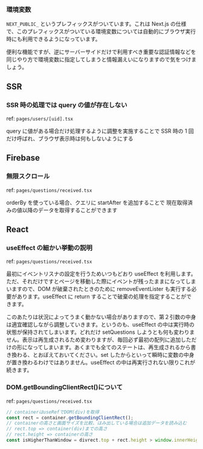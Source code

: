 ### 環境変数

`NEXT_PUBLIC_` というプレフィックスがついています。これは Next.js の仕様で、このプレフィックスがついている環境変数については自動的にブラウザ実行時にも利用できるようになっています。

便利な機能ですが、逆にサーバーサイドだけで利用すべき重要な認証情報などを同じやり方で環境変数に指定してしまうと情報漏えいになりますので気をつけましょう。

## SSR

### SSR 時の処理では query の値が存在しない

ref: `pages/users/[uid].tsx`

query に値がある場合だけ処理するように調整を実施することで
SSR 時の 1 回だけ呼ばれ、ブラウザ表示時は何もしないようにする

## Firebase

### 無限スクロール

ref: `pages/questions/received.tsx`

orderBy を使っている場合、クエリに startAfter を追加することで
現在取得済みの値以降のデータを取得することができます

## React

### useEffect の細かい挙動の説明

ref: `pages/questions/received.tsx`

最初にイベントリスナの設定を行うためいつもどおり useEffect を利用します。ただ、それだけですとページを移動した際にイベントが残ったままになってしまいますので、DOM が破棄されたときのために removeEventLister も実行する必要があります。useEffect に return することで破棄の処理を指定することができます。

このあたりは状況によってうまく動かない場合がありますので、第２引数の中身は適宜確認しながら調整していきます。というのも、useEffect の中は実行時の状態が保持されてしまいます。どれだけ setQuestions しようとも何も変わりません。表示は再生成されるため変わりますが、毎回必ず最初の配列に追加しただけの形になってしまいます。あくまでも全てのステートは、再生成されるから書き換わる、とおぼえておいてください。set したからといって瞬時に変数の中身が置き換わるわけではありません。useEffect の中は再実行されない限りこれが続きます。

### DOM.getBoundingClientRect()について

ref: `pages/questions/received.tsx`

```typescript
// containerはuseRefでDOM(div)を取得
const rect = container.getBoundingClientRect();
// containerの高さと画面サイズを比較、はみ出している場合は追加データを読み込む
// rect.top => container(div)までの高さ
// rect.height => containerの高さ
const isHigherThanWindow = divrect.top + rect.height > window.innerHeight;
```
